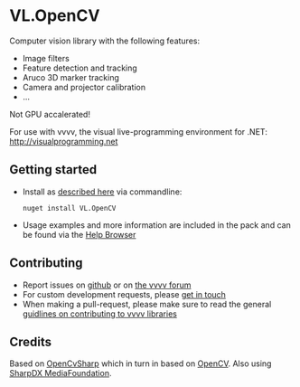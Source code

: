 # VL.OpenCV
Computer vision library with the following features:
* Image filters
* Feature detection and tracking
* Aruco 3D marker tracking
* Camera and projector calibration
* ...
  
Not GPU accalerated!

For use with vvvv, the visual live-programming environment for .NET: http://visualprogramming.net

## Getting started
- Install as [described here](https://thegraybook.vvvv.org/reference/hde/managing-nugets.html) via commandline:

    `nuget install VL.OpenCV`

- Usage examples and more information are included in the pack and can be found via the [Help Browser](https://thegraybook.vvvv.org/reference/hde/findinghelp.html)

## Contributing
- Report issues on [github](https://github.com/vvvv/VL.MediaPipe/issues) or on [the vvvv forum](https://discourse.vvvv.org/c/vvvv-gamma/28)
- For custom development requests, please [get in touch](mailto:devvvvs@vvvv.org)
- When making a pull-request, please make sure to read the general [guidlines on contributing to vvvv libraries](https://thegraybook.vvvv.org/reference/extending/contributing.html)

## Credits
Based on [OpenCvSharp](https://github.com/shimat/opencvsharp) which in turn in based on [OpenCV](https://opencv.org). Also using [SharpDX MediaFoundation](http://sharpdx.org/wiki/class-library-api/mediafoundation/).
